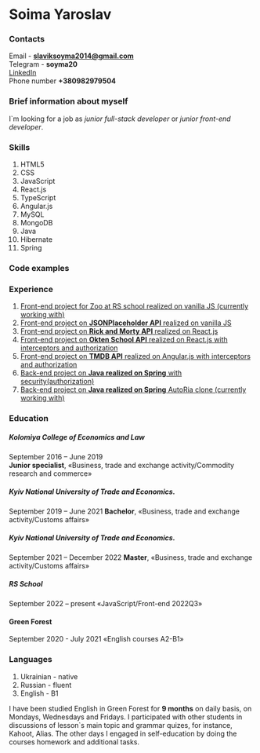 # Soima Yaroslav

### Contacts

Email - **slaviksoyma2014@gmail.com**  
Telegram - **soyma20**  
[LinkedIn](https://www.linkedin.com/in/yaroslav-soima-48294824a/)  
Phone number **+380982979504**

### Brief information about myself

I`m looking for a job as *junior full-stack developer* or *junior front-end developer*.

### Skills

1. HTML5
2. CSS
3. JavaScript
4. React.js
5. TypeScript
6. Angular.js
7. MySQL
8. MongoDB
9. Java
10. Hibernate
11. Spring

### Code examples

### Experience

1. [Front-end project for Zoo at RS school realized on vanilla JS (currently working with)](https://github.com/rolling-scopes-school/soyma20-JSFE2022Q3/tree/online-zoo)
2. [Front-end project on **JSONPlaceholder
   API** realized on vanilla JS](https://github.com/soyma20/normal_JS/tree/master/mini%20progect)
3. [Front-end project on **Rick and Morty
   API** realized on React.js](https://github.com/soyma20/react-apr-soyma20/tree/RickAndMortyApi)
3. [Front-end project on **Okten School
   API** realized on React.js with interceptors and authorization](https://github.com/soyma20/react-apr-soyma20/tree/bonus_authorization)
3. [Front-end project on **TMDB
   API** realized on Angular.js with  interceptors and authorization](https://github.com/soyma20/ng20222/tree/movieProgect)
3. [Back-end project on **Java realized on
   Spring** with security(authorization)](https://github.com/soyma20/ng20222/tree/movieProgect)
3. [Back-end project on **Java realized on
   Spring** AutoRia clone (currently working with)](https://github.com/soyma20/ng20222/tree/movieProgect)

### Education

##### Kolomiya College of Economics and Law

September 2016 – June 2019  
**Junior specialist**, «Business, trade and exchange activity/Commodity research and
commerce»

##### Kyiv National University of Trade and Economics.

September 2019 – June 2021
**Bachelor**, «Business, trade and exchange activity/Customs affairs»

##### Kyiv National University of Trade and Economics.

September 2021 – December 2022
**Master**, «Business, trade and exchange activity/Customs affairs»

##### RS School

September 2022 – present
«JavaScript/Front-end 2022Q3»

#### Green Forest

September 2020 - July 2021
«English courses A2-B1»

### Languages

1. Ukrainian - native
2. Russian - fluent
3. English - B1

I have been studied English in Green Forest for **9 months** on daily basis, on Mondays, Wednesdays and Fridays. I
participated
with other students in discussions of lesson`s main topic and grammar quizes, for instance, Kahoot, Alias. The other
days I engaged in self-education by doing the courses homework and additional tasks.

